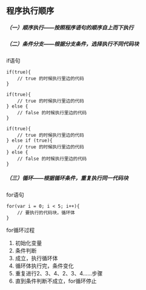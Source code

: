 ## 程序执行顺序
##### （一）顺序执行——按照程序语句的顺序自上而下执行

##### （二）条件分支——根据分支条件，选择执行不同代码块
if语句

```
if(true){
	// true 的时候执行里边的代码
}

if(true){
	// true 的时候执行里边的代码
} else {
	// false 的时候执行里边的代码
}

if(true){
	// true 的时候执行里边的代码
} else if (true){
	// true 的时候执行里边的代码
} else {
	// false 的时候执行里边的代码
}
```

##### （三）循环——根据循环条件，重复执行同一代码块
for语句
```
for(var i = 0; i < 5; i++){
	// 要执行的代码块，循环体
}
```
for循环过程
1. 初始化变量
2. 条件判断
3. 成立，执行循环体
4. 循环体执行完，条件变化
5. 重复进行2、3、4、2、3、4……步骤
6. 直到条件判断不成立，for循环停止


